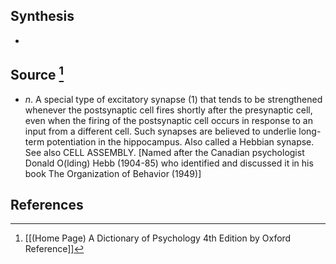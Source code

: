 ## Synthesis
- 
## Source [^1]
- $n$. A special type of excitatory synapse (1) that tends to be strengthened whenever the postsynaptic cell fires shortly after the presynaptic cell, even when the firing of the postsynaptic cell occurs in response to an input from a different cell. Such synapses are believed to underlie long-term potentiation in the hippocampus. Also called a Hebbian synapse. See also CELL ASSEMBLY. \[Named after the Canadian psychologist Donald O(lding) Hebb (1904-85) who identified and discussed it in his book The Organization of Behavior (1949)]
## References

[^1]: [[(Home Page) A Dictionary of Psychology 4th Edition by Oxford Reference]]